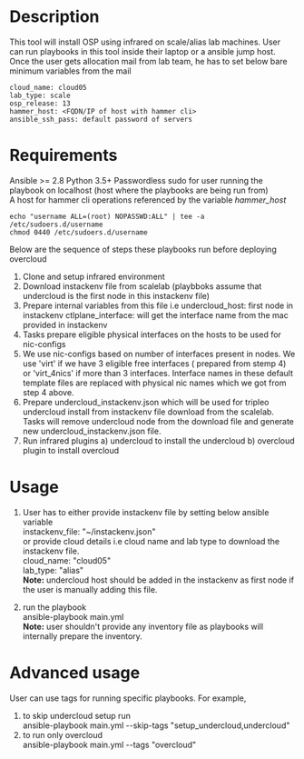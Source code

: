 # Description

This tool will install OSP using infrared on scale/alias lab machines.
User can run playbooks in this tool inside their laptop or a ansible jump host.
Once the user gets allocation mail from lab team, he has to set below bare minimum variables from the mail
```
cloud_name: cloud05
lab_type: scale
osp_release: 13
hammer_host: <FQDN/IP of host with hammer cli>
ansible_ssh_pass: default password of servers

```
# Requirements

Ansible >= 2.8
Python 3.5+ 
Passwordless sudo for user running the playbook on localhost (host where the playbooks are being run from)  
A host for hammer cli operations referenced by the variable *hammer_host*

```
echo "username ALL=(root) NOPASSWD:ALL" | tee -a /etc/sudoers.d/username
chmod 0440 /etc/sudoers.d/username
```

Below are the sequence of steps these playbooks run before deploying overcloud
1) Clone and setup infrared environment
2) Download instackenv file from scalelab (playbboks assume that undercloud is the first node in this instackenv file)
3) Prepare internal variables from this file i.e
   undercloud_host: first node in instackenv
   ctlplane_interface: will get the interface name from the mac provided in instackenv
4) Tasks prepare eligible physical interfaces on the hosts to be used for nic-configs
5) We use nic-configs based on number of interfaces present in nodes.
   We use 'virt' if we have 3 eligible free interfaces ( prepared from stemp 4)
   or 'virt_4nics' if more than 3 interfaces.
   Interface names in these default template files are replaced with physical nic names which we got from step 4 above.
6) Prepare undercloud_instackenv.json which will be used for tripleo undercloud install from instackenv file download from the scalelab.
   Tasks will remove undercloud node from the download file and generate new undercloud_instackenv.json file.
7) Run infrared plugins
   a) undercloud to install the undercloud
   b) overcloud plugin to install overcloud

# Usage

1) User has to either provide instackenv file by setting below ansible variable  
instackenv_file: "~/instackenv.json"  
or provide cloud details i.e cloud name and lab type to download the instackenv file.  
cloud_name: "cloud05"  
lab_type: "alias"  
**Note:** undercloud host should be added in the instackenv as first node if the user is manually adding this file.

2) run the playbook  
ansible-playbook main.yml  
**Note:** user shouldn't provide any inventory file as playbooks will internally prepare the inventory.

# Advanced usage

User can use tags for running specific playbooks. For example,
1) to skip undercloud setup run  
   ansible-playbook main.yml --skip-tags "setup_undercloud,undercloud"
2) to run only overcloud  
   ansible-playbook main.yml --tags "overcloud"
